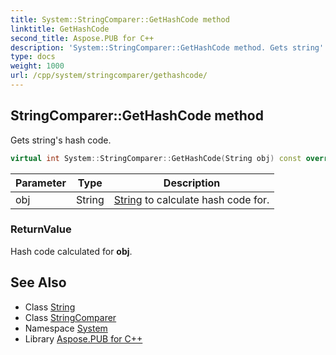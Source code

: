 ```yaml
---
title: System::StringComparer::GetHashCode method
linktitle: GetHashCode
second_title: Aspose.PUB for C++
description: 'System::StringComparer::GetHashCode method. Gets string''s hash code in C++.'
type: docs
weight: 1000
url: /cpp/system/stringcomparer/gethashcode/
---
```

## StringComparer::GetHashCode method


Gets string's hash code.

```cpp
virtual int System::StringComparer::GetHashCode(String obj) const override
```


| Parameter | Type | Description |
| --- | --- | --- |
| obj | String | [String](../../string/) to calculate hash code for. |

### ReturnValue

Hash code calculated for **obj**.

## See Also

* Class [String](../../string/)
* Class [StringComparer](../)
* Namespace [System](../../)
* Library [Aspose.PUB for C++](../../../)
